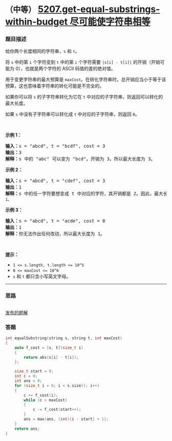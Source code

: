 # `（中等）`  [5207.get-equal-substrings-within-budget 尽可能使字符串相等](https://leetcode-cn.com/problems/get-equal-substrings-within-budget/)

### 题目描述
<p>给你两个长度相同的字符串，<code>s</code> 和 <code>t</code>。</p>

<p>将 <code>s</code>&nbsp;中的第&nbsp;<code>i</code>&nbsp;个字符变到&nbsp;<code>t</code>&nbsp;中的第 <code>i</code> 个字符需要&nbsp;<code>|s[i] - t[i]|</code>&nbsp;的开销（开销可能为 0），也就是两个字符的 ASCII 码值的差的绝对值。</p>

<p>用于变更字符串的最大预算是&nbsp;<code>maxCost</code>。在转化字符串时，总开销应当小于等于该预算，这也意味着字符串的转化可能是不完全的。</p>

<p>如果你可以将 <code>s</code> 的子字符串转化为它在 <code>t</code> 中对应的子字符串，则返回可以转化的最大长度。</p>

<p>如果 <code>s</code> 中没有子字符串可以转化成 <code>t</code> 中对应的子字符串，则返回 <code>0</code>。</p>

<p>&nbsp;</p>

<p><strong>示例 1：</strong></p>

<pre><strong>输入：</strong>s = "abcd", t = "bcdf", cost = 3
<strong>输出：</strong>3
<strong>解释：</strong>s<strong> </strong>中的<strong> </strong>"abc" 可以变为 "bcd"。开销为 3，所以最大长度为 3。</pre>

<p><strong>示例 2：</strong></p>

<pre><strong>输入：</strong>s = "abcd", t = "cdef", cost = 3
<strong>输出：</strong>1
<strong>解释：</strong>s 中的任一字符要想变成 t 中对应的字符，其开销都是 2。因此，最大长度为<code> 1。</code>
</pre>

<p><strong>示例 3：</strong></p>

<pre><strong>输入：</strong>s = "abcd", t = "acde", cost = 0
<strong>输出：</strong>1
<strong>解释：</strong>你无法作出任何改动，所以最大长度为 1。
</pre>

<p>&nbsp;</p>

<p><strong>提示：</strong></p>

<ul>
	<li><code>1 &lt;= s.length, t.length &lt;= 10^5</code></li>
	<li><code>0 &lt;= maxCost &lt;= 10^6</code></li>
	<li><code>s</code> 和&nbsp;<code>t</code>&nbsp;都只含小写英文字母。</li>
</ul>


---
### 思路
```
```
[发布的题解](https://leetcode-cn.com/problems/get-equal-substrings-within-budget/solution/5207-by-ikaruga/) 

### 答题
``` C++
int equalSubstring(string s, string t, int maxCost)
{
	auto f_cost = [s, t](size_t i)
	{
		return abs(s[i] - t[i]);
	};

	size_t start = 0;
	int c = 0;
	int ans = 0;
	for (size_t i = 0; i < s.size(); i++)
	{
		c += f_cost(i);
		while (c > maxCost)
		{
			c -= f_cost(start++);
		}
		ans = max(ans, (int)(i - start) + 1);
	}
	return ans;
}
```
